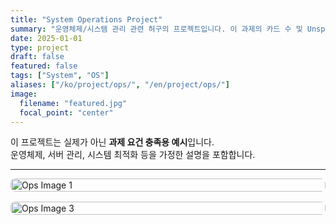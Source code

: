 ```yaml
---
title: "System Operations Project"
summary: "운영체제/시스템 관리 관련 허구의 프로젝트입니다. 이 과제의 카드 수 및 Unsplash 3장 이상 조건을 충족하기 위한 예시입니다."
date: 2025-01-01
type: project
draft: false
featured: false
tags: ["System", "OS"]
aliases: ["/ko/project/ops/", "/en/project/ops/"]
image:
  filename: "featured.jpg"
  focal_point: "center"
---
```


이 프로젝트는 실제가 아닌 **과제 요건 충족용 예시**입니다.  
운영체제, 서버 관리, 시스템 최적화 등을 가정한 설명을 포함합니다.

---


<div style="display: flex; flex-direction: column; gap: 1rem;">

<img src="https://images.unsplash.com/photo-1593642532973-d31b6557fa68?auto=format&fit=crop&w=1200&q=60" alt="Ops Image 1" style="width:100%; border-radius: 8px;">

<img src="https://images.unsplash.com/photo-1518770660439-4636190af475?auto=format&fit=crop&w=1200&q=60" alt="Ops Image 3" style="width:100%; border-radius: 8px;">

</div>
